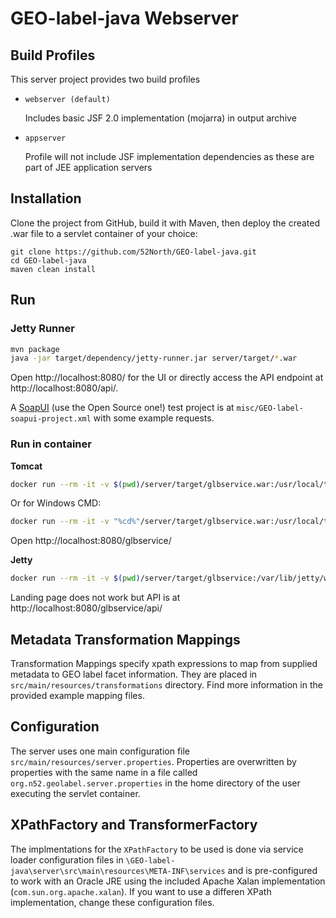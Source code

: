# GEO-label-java Webserver

## Build Profiles

This server project provides two build profiles

 * `webserver (default)`

   Includes basic JSF 2.0 implementation (mojarra) in output archive
 * `appserver`

   Profile will not include JSF implementation dependencies as these are part of JEE application servers

## Installation

Clone the project from GitHub, build it with Maven, then deploy the created .war file to a servlet container of your choice:

```
git clone https://github.com/52North/GEO-label-java.git
cd GEO-label-java
maven clean install
```

## Run

### Jetty Runner

```bash
mvn package
java -jar target/dependency/jetty-runner.jar server/target/*.war
```

Open http://localhost:8080/ for the UI or directly access the API endpoint at http://localhost:8080/api/.

A [SoapUI](https://www.soapui.org/downloads/soapui.html) (use the Open Source one!) test project is at `misc/GEO-label-soapui-project.xml` with some example requests.

### Run in container

**Tomcat**

```bash
docker run --rm -it -v $(pwd)/server/target/glbservice.war:/usr/local/tomcat/webapps/glbservice.war -v $(pwd)/misc/tomcat-users.xml:/usr/local/tomcat/conf/tomcat-users.xml -p 8080:8080 tomcat:8-jdk8-openjdk
```

Or for Windows CMD:

```bash
docker run --rm -it -v "%cd%"/server/target/glbservice.war:/usr/local/tomcat/webapps/glbservice.war -v "%cd%"/misc/tomcat-users.xml:/usr/local/tomcat/conf/tomcat-users.xml -p 8080:8080 tomcat:8-jdk8-openjdk
```

Open http://localhost:8080/glbservice/

**Jetty**

```bash
docker run --rm -it -v $(pwd)/server/target/glbservice:/var/lib/jetty/webapps/glbservice -p 8080:8080 jetty:jre8
```

Landing page does not work but API is at http://localhost:8080/glbservice/api/

## Metadata Transformation Mappings

Transformation Mappings specify xpath expressions to map from supplied metadata to GEO label facet information. 
They are placed in `src/main/resources/transformations` directory. Find more information in the provided example mapping files.

## Configuration

The server uses one main configuration file `src/main/resources/server.properties`. Properties are overwritten by properties with the same name in a file called `org.n52.geolabel.server.properties` in the home directory of the user executing the servlet container.

## XPathFactory and TransformerFactory

The implmentations for the `XPathFactory` to be used is done via service loader configuration files in `\GEO-label-java\server\src\main\resources\META-INF\services` and is pre-configured to work with an Oracle JRE using the included Apache Xalan implementation (`com.sun.org.apache.xalan`). If you want to use a differen XPath implementation, change these configuration files.
